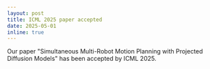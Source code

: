 ```yaml
---
layout: post
title: ICML 2025 paper accepted
date: 2025-05-01
inline: true
---
```

Our paper "Simultaneous Multi-Robot Motion Planning with Projected Diffusion Models" has been accepted by ICML 2025.
